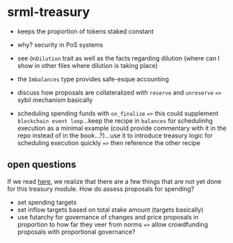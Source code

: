 # srml-treasury

* keeps the proportion of tokens staked constant
* why? security in PoS systems
* see `OnDilution` trait as well as the facts regarding dilution (where can I show in other files where dilution is taking place)

* the `Imbalances` type provides safe-esque accounting

* discuss how proposals are collateralized with `reserve` and `unreserve` `=>` sybil mechanism basically

* scheduling spending funds with `on_finalize` `=>` this could supplement `blockchain event loop`...keep the recipe in `balances` for schedulinhg execution as a minimal example (could provide commentary with it in the repo instead of in the book...?)...use it to introduce treasury logic for scheduling execution quickly `=>` then reference the other recipe

## open questions

If we read [here](), we realize that there are a few things that are not yet done for this treasury module. How do assess proposals for spending? 

* set spending targets
* set inflow targets based on total stake amount (targets basically)
* use futarchy for governance of changes and price proposals in proportion to how far they veer from norms `=>` allow crowdfunding proposals with proportional governance?
